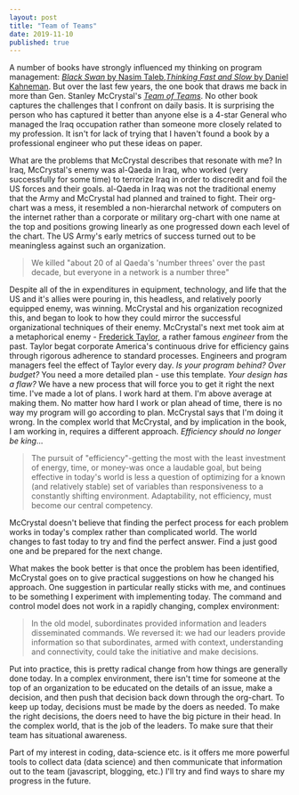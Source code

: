 ```yaml
---
layout: post
title: "Team of Teams"
date: 2019-11-10
published: true
---
```

A number of books have strongly influenced my thinking on program management: [_Black Swan_ by Nasim Taleb](https://read.amazon.com/kp/embed?asin=B00139XTG4&preview=newtab&linkCode=kpe&ref_=cm_sw_r_kb_dp_cp3XDb0PV7JAY),[_Thinking Fast and Slow_ by Daniel Kahneman](https://read.amazon.com/kp/embed?asin=B00555X8OA&preview=newtab&linkCode=kpe&ref_=cm_sw_r_kb_dp_fr3XDb3TJWYHD). But over the last few years, the one book that draws me back in more than Gen. Stanley McCrystal's [_Team of Teams_](https://read.amazon.com/kp/embed?asin=B00KWG9OF4&preview=newtab&linkCode=kpe&ref_=cm_sw_r_kb_dp_kukYDb4KMHM7Q). No other book captures the challenges that I confront on daily basis.  It is surprising the person who has captured it better than anyone else is a 4-star General who managed the Iraq occupation rather than someone more closely related to my profession. It isn't for lack of trying that I haven't found a book by a professional engineer who put these ideas on paper.

What are the problems that McCrystal describes that resonate with me?  In Iraq, McCrystal's enemy was  al-Qaeda in Iraq, who worked (very successfully for some time) to terrorize Iraq in order to discredit and foil the US forces and their goals.  al-Qaeda in Iraq was not the traditional enemy that the Army and McCrystal had planned and trained to fight.  Their org-chart was a mess, it resembled a non-hierarchal network of computers on the internet rather than a corporate or military org-chart with one name at the top and positions growing linearly as one progressed down each level of the chart.  The US Army's early metrics of success turned out to be meaningless against such an organization.

> We killed "about 20 of al Qaeda's 'number threes' over the past decade, but everyone in a network is a number three"

Despite all of the in expenditures in equipment, technology, and life that the US and it's allies were pouring in, this headless, and relatively poorly equipped enemy, was winning.  McCrystal and his organization recognized this, and began to look to how they could mirror the successful organizational techniques of their enemy.  McCrystal's next met took aim at a metaphorical enemy - [Frederick Taylor](https://en.wikipedia.org/wiki/Frederick_Winslow_Taylor), a rather famous _engineer_ from the past.  Taylor begat corporate America's continuous drive for efficiency gains through rigorous adherence to standard processes. Engineers and program managers feel the effect of Taylor every day.  _Is your program behind? Over budget?_  You need a more detailed plan - use this template. _Your design has a flaw?_ We have a new process that will force you to get it right the next time. I've made a lot of plans.  I work hard at them.  I'm above average at making them.  No matter how hard I work or plan ahead of time, there is no way my program will go according to plan.  McCrystal says that I'm doing it wrong.  In the complex world that McCrystal, and by implication in the book, I am working in, requires a different approach.  _Efficiency should no longer be king_...

> The pursuit of "efficiency"-getting the most with the least investment of energy, time, or money-was once a laudable goal, but being effective in today's world is less a question of optimizing for a known (and relatively stable) set of variables than responsiveness to a constantly shifting environment.  Adaptability, not efficiency, must become our central competency.

McCrystal doesn't believe that finding the perfect process for each problem works in today's complex rather than complicated world.  The world changes to fast today to try and find the perfect answer.  Find a just good one and be prepared for the next change.

What makes the book better is that once the problem has been identified, McCrystal goes on to give practical suggestions on how he changed his approach.  One suggestion in particular really sticks with me, and continues to be something I experiment with implementing today.  The command and control model does not work in a rapidly changing, complex environment:

> In the old model, subordinates provided information and leaders disseminated commands.  We reversed it: we had our leaders provide information so that subordinates, armed with context, understanding and connectivity, could take the initiative and make decisions.

Put into practice, this is pretty radical change from how things are generally done today.  In a complex environment, there isn't time for someone at the top of an organization to be educated on the details of an issue, make a decision, and then push that decision back down through the org-chart.  To keep up today, decisions must be made by the doers as needed.  To make the right decisions, the doers need to have the big picture in their head.  In the complex world, that is the job of the leaders.  To make sure that their team has situational awareness.

Part of my interest in coding, data-science etc. is it offers me more powerful tools to collect data (data science) and then communicate that information out to the team (javascript, blogging, etc.)  I'll try and find ways to share my progress in the future.

